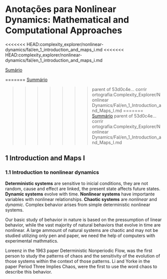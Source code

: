 # Anotações para Nonlinear Dynamics: Mathematical and Computational Approaches
<<<<<<< HEAD:complexity_explorer/nonlinear-dynamics/fal/en_1_introduction_and_maps_i.md
<<<<<<< HEAD:complexity_explorer/nonlinear-dynamics/fal/en_1_introduction_and_maps_i.md

[Sumário](./)

=======
[Summário](README.md)
>>>>>>> parent of 53d0c4e... corrir ortografia:Complexity_Explorer/Nonlinear Dynamics/Fal/en_1_Introduction_and_Maps_I.md
=======
[Summário](README.md)
>>>>>>> parent of 53d0c4e... corrir ortografia:Complexity_Explorer/Nonlinear Dynamics/Fal/en_1_Introduction_and_Maps_I.md
## 1 Introduction and Maps I

### 1.1 Introduction to nonlinear dynamics

**Deterministic systems** are sensitive to inicial conditions, they are not random, cause and effect are linked, the present state affects future states. **Dynamic systems** evolve with time. **Nonlinear systems** have importante variables with nonlinear relationships. **Chaotic systems** are _nonlinear_ and _dynamic_. Complex behavior arises from simple deterministic nonlinear systems.

Our basic study of behavior in nature is based on the pressumption of linear behavior, while the vast majority of natural behaviors that evolve in time are nonlinear. A large ammount of natural systems are chaotic and may not be studied utilizing only pen and paper, we need the help of computers with experimental mathmatics.

Loreenz in the 1963 paper Deterministic Nonperiodic Flow, was the first person to study the patterns of chaos and the sensitivity of the evolution of those systems within the context of those patterns. Li and Yorke in the paper Period Three Implies Chaos, were the first to use the word chaos to describe this behavior.

